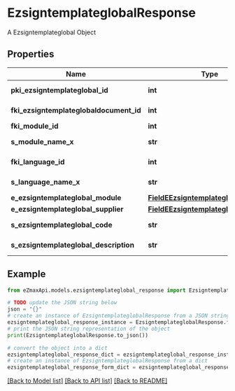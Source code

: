 # EzsigntemplateglobalResponse

A Ezsigntemplateglobal Object

## Properties

Name | Type | Description | Notes
------------ | ------------- | ------------- | -------------
**pki_ezsigntemplateglobal_id** | **int** | The unique ID of the Ezsigntemplateglobal | 
**fki_ezsigntemplateglobaldocument_id** | **int** | The unique ID of the Ezsigntemplateglobaldocument | 
**fki_module_id** | **int** | The unique ID of the Module | 
**s_module_name_x** | **str** | The Name of the Module in the language of the requester | [optional] 
**fki_language_id** | **int** | The unique ID of the Language.  Valid values:  |Value|Description| |-|-| |1|French| |2|English| | 
**s_language_name_x** | **str** | The Name of the Language in the language of the requester | 
**e_ezsigntemplateglobal_module** | [**FieldEEzsigntemplateglobalModule**](FieldEEzsigntemplateglobalModule.md) |  | 
**e_ezsigntemplateglobal_supplier** | [**FieldEEzsigntemplateglobalSupplier**](FieldEEzsigntemplateglobalSupplier.md) |  | 
**s_ezsigntemplateglobal_code** | **str** | The Code of the Ezsigntemplateglobal | 
**s_ezsigntemplateglobal_description** | **str** | The description of the Ezsigntemplate | 

## Example

```python
from eZmaxApi.models.ezsigntemplateglobal_response import EzsigntemplateglobalResponse

# TODO update the JSON string below
json = "{}"
# create an instance of EzsigntemplateglobalResponse from a JSON string
ezsigntemplateglobal_response_instance = EzsigntemplateglobalResponse.from_json(json)
# print the JSON string representation of the object
print(EzsigntemplateglobalResponse.to_json())

# convert the object into a dict
ezsigntemplateglobal_response_dict = ezsigntemplateglobal_response_instance.to_dict()
# create an instance of EzsigntemplateglobalResponse from a dict
ezsigntemplateglobal_response_form_dict = ezsigntemplateglobal_response.from_dict(ezsigntemplateglobal_response_dict)
```
[[Back to Model list]](../README.md#documentation-for-models) [[Back to API list]](../README.md#documentation-for-api-endpoints) [[Back to README]](../README.md)


